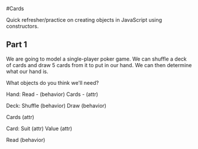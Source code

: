 #Cards

Quick refresher/practice on creating objects in JavaScript using constructors.

## Part 1
We are going to model a single-player poker game. We can shuffle a deck of cards and draw 5 cards from it to put in our hand. We can then determine what our hand is.

What objects do you think we'll need?

Hand:
Read - (behavior)
Cards - (attr)

Deck: 
Shuffle (behavior)
Draw (behavior)

Cards (attr)

Card:
Suit (attr)
Value (attr)

Read (behavior)
